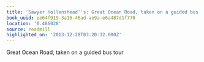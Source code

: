 ```yaml
---
title: 'Sawyer Hollenshead''s: Great Ocean Road, taken on a guided bus tour'
book_uuid: ee64f919-3a16-46ad-ae9a-e6a487d1f770
location: '0.486028'
source: readmill
highlighted_on: '2013-12-28T03:20:32.000Z'
---
```


Great Ocean Road, taken on a guided bus tour